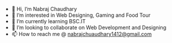 - 👋 Hi, I’m Nabraj Chaudhary
- 👀 I’m interested in Web Designing, Gaming and Food Tour
- 🌱 I’m currently learning BSC.IT
- 💞️ I’m looking to collaborate on Web Development and Designing
- 📫 How to reach me @ nabrajchuaudhary1412@gmail.com

<!---
NabrajChy1412/NabrajChy1412 is a ✨ special ✨ repository because its `README.md` (this file) appears on your GitHub profile.
You can click the Preview link to take a look at your changes.
--->
